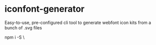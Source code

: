 # iconfont-generator
Easy-to-use, pre-configured cli tool to generate webfont icon kits from a bunch of .svg files

npm i -S \


